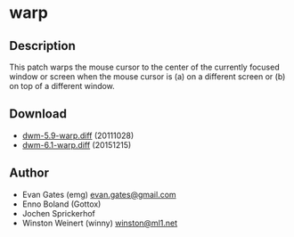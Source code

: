 warp
====

Description
-----------

This patch warps the mouse cursor to the center of the currently focused window
or screen when the mouse cursor is (a) on a different screen or (b) on top of a
different window.

Download
--------

* [dwm-5.9-warp.diff](dwm-5.9-warp.diff) (20111028)
* [dwm-6.1-warp.diff](dwm-6.1-warp.diff) (20151215)

Author
------

* Evan Gates (emg) <evan.gates@gmail.com>
* Enno Boland (Gottox)
* Jochen Sprickerhof
* Winston Weinert (winny) <winston@ml1.net>
